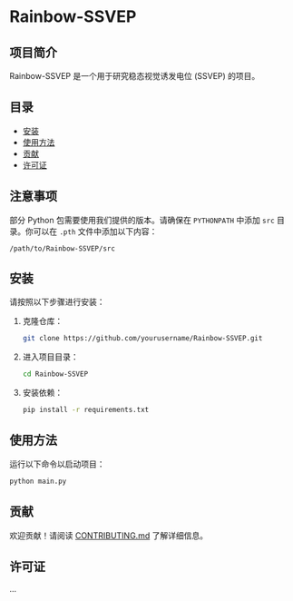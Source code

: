 # Rainbow-SSVEP

## 项目简介
Rainbow-SSVEP 是一个用于研究稳态视觉诱发电位 (SSVEP) 的项目。

## 目录
- [安装](#安装)
- [使用方法](#使用方法)
- [贡献](#贡献)
- [许可证](#许可证)

## 注意事项
部分 Python 包需要使用我们提供的版本。请确保在 `PYTHONPATH` 中添加 `src` 目录。你可以在 `.pth` 文件中添加以下内容：

```text
/path/to/Rainbow-SSVEP/src
```

## 安装
请按照以下步骤进行安装：

1. 克隆仓库：
    ```bash
    git clone https://github.com/yourusername/Rainbow-SSVEP.git
    ```
2. 进入项目目录：
    ```bash
    cd Rainbow-SSVEP
    ```
3. 安装依赖：
    ```bash
    pip install -r requirements.txt
    ```

## 使用方法
运行以下命令以启动项目：
```bash
python main.py
```

## 贡献
欢迎贡献！请阅读 [CONTRIBUTING.md](CONTRIBUTING.md) 了解详细信息。

## 许可证
...